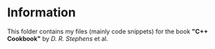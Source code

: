 # Information
This folder contains my files (mainly code snippets) for the book **"C++ Cookbook"** by *D. R. Stephens* et al.
